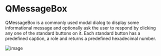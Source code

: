 
# QMessageBox

QMessageBox is a commonly used modal dialog to display some informational message and optionally ask the user to respond by clicking any one of the standard buttons on it.
Each standard button has a predefined caption, a role and returns a predefined hexadecimal number.

![image](https://user-images.githubusercontent.com/57004104/135743363-b432ac6d-6b50-4a32-8854-d25845ae642a.png)
